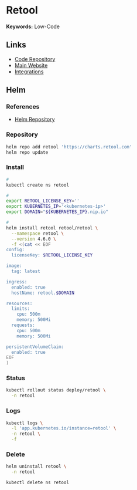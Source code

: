 # Retool

**Keywords:** Low-Code

## Links

- [Code Repository](https://github.com/tryretool/retool-onpremise)
- [Main Website](https://retool.com)
- [Integrations](https://retool.com/integrations/)

## Helm

### References

- [Helm Repository](https://github.com/tryretool/retool-helm)

### Repository

```sh
helm repo add retool 'https://charts.retool.com'
helm repo update
```

### Install

```sh
#
kubectl create ns retool

#
export RETOOL_LICENSE_KEY=''
export KUBERNETES_IP='<kubernetes-ip>'
export DOMAIN="${KUBERNETES_IP}.nip.io"

#
helm install retool retool/retool \
  --namespace retool \
  --version 4.6.0 \
  -f <(cat << EOF
config:
  licenseKey: $RETOOL_LICENSE_KEY

image:
  tag: latest

ingress:
  enabled: true
  hostName: retool.$DOMAIN

resources:
  limits:
    cpu: 500m
    memory: 500Mi
  requests:
    cpu: 500m
    memory: 500Mi

persistentVolumeClaim:
  enabled: true
EOF
)
```

### Status

```sh
kubectl rollout status deploy/retool \
  -n retool
```

### Logs

```sh
kubectl logs \
  -l 'app.kubernetes.io/instance=retool' \
  -n retool \
  -f
```

### Delete

```sh
helm uninstall retool \
  -n retool

kubectl delete ns retool
```
